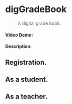# digGradeBook
> A digital grade book.
#### Video Demo:  <URL HERE>
#### Description:

## Registration.


## As a student.


## As a teacher.



